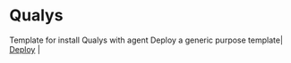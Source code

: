 # Qualys
Template for install Qualys with agent
Deploy a generic purpose template| <a href="https://portal.azure.com/#create/Microsoft.Template/uri/https%3A%2F%2Fraw.githubusercontent.com%2Fyudongkai%2FQualys%2Fmaster%2FCreate-VM-General-Purpose-Master.json" target="_blank">Deploy</a> |


